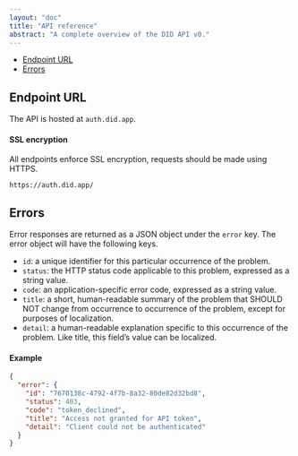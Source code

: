 ```yaml
---
layout: "doc"
title: "API reference"
abstract: "A complete overview of the DID API v0."
---
```


- [Endpoint URL](#endpoint-url)
- [Errors](#errors)

## Endpoint URL

The API is hosted at `auth.did.app`.

#### SSL encryption

All endpoints enforce SSL encryption, requests should be made using HTTPS.

```text
https://auth.did.app/
```

## Errors

Error responses are returned as a JSON object under the `error` key.
The error object will have the following keys.

- `id`: a unique identifier for this particular occurrence of the problem.
- `status`: the HTTP status code applicable to this problem, expressed as a string value.
- `code`: an application-specific error code, expressed as a string value.
- `title`: a short, human-readable summary of the problem that SHOULD NOT change from occurrence to occurrence of the problem, except for purposes of localization.
- `detail`: a human-readable explanation specific to this occurrence of the problem. Like title, this field’s value can be localized.

<!-- These are copied from https://jsonapi.org/format/#error-objects -->

#### Example

```json
{
  "error": {
    "id": "7670138c-4792-4f7b-8a32-80de82d32bd8",
    "status": 403,
    "code": "token_declined",
    "title": "Access not granted for API token",
    "detail": "Client could not be authenticated"
  }
}
```
